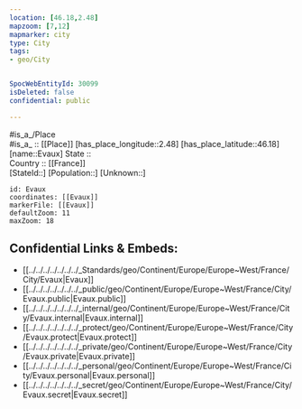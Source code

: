 ```yaml
---
location: [46.18,2.48] 
mapzoom: [7,12] 
mapmarker: city 
type: City
tags:
- geo/City


SpocWebEntityId: 30099
isDeleted: false
confidential: public

---
```

#is_a_/Place  
#is_a_ :: [[Place]] 
[has_place_longitude::2.48] 
[has_place_latitude::46.18] 
[name::Evaux] 
State ::  
Country :: [[France]]  
[StateId::] 
[Population::] 
[Unknown::] 


```leaflet
id: Evaux
coordinates: [[Evaux]] 
markerFile: [[Evaux]] 
defaultZoom: 11 
maxZoom: 18
```


## Confidential Links & Embeds: 
- [[../../../../../../../_Standards/geo/Continent/Europe/Europe~West/France/City/Evaux|Evaux]] 
- [[../../../../../../../_public/geo/Continent/Europe/Europe~West/France/City/Evaux.public|Evaux.public]] 
- [[../../../../../../../_internal/geo/Continent/Europe/Europe~West/France/City/Evaux.internal|Evaux.internal]] 
- [[../../../../../../../_protect/geo/Continent/Europe/Europe~West/France/City/Evaux.protect|Evaux.protect]] 
- [[../../../../../../../_private/geo/Continent/Europe/Europe~West/France/City/Evaux.private|Evaux.private]] 
- [[../../../../../../../_personal/geo/Continent/Europe/Europe~West/France/City/Evaux.personal|Evaux.personal]] 
- [[../../../../../../../_secret/geo/Continent/Europe/Europe~West/France/City/Evaux.secret|Evaux.secret]] 
